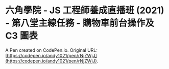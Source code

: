 # 六角學院 - JS 工程師養成直播班 (2021) - 第八堂主線任務 - 購物車前台操作及 C3 圖表

A Pen created on CodePen.io. Original URL: [https://codepen.io/andy1021/pen/rNjZWjJ](https://codepen.io/andy1021/pen/rNjZWjJ).



